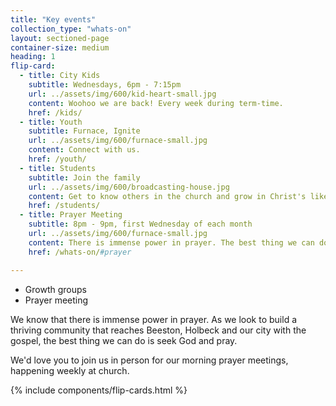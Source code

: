```yaml
---
title: "Key events"
collection_type: "whats-on"
layout: sectioned-page
container-size: medium
heading: 1
flip-card:
  - title: City Kids
    subtitle: Wednesdays, 6pm - 7:15pm
    url: ../assets/img/600/kid-heart-small.jpg
    content: Woohoo we are back! Every week during term-time.
    href: /kids/
  - title: Youth
    subtitle: Furnace, Ignite
    url: ../assets/img/600/furnace-small.jpg
    content: Connect with us.
    href: /youth/
  - title: Students
    subtitle: Join the family
    url: ../assets/img/600/broadcasting-house.jpg
    content: Get to know others in the church and grow in Christ's likeness.
    href: /students/
  - title: Prayer Meeting
    subtitle: 8pm - 9pm, first Wednesday of each month
    url: ../assets/img/600/furnace-small.jpg
    content: There is immense power in prayer. The best thing we can do is seek God and pray.
    href: /whats-on/#prayer

---
```


 - Growth groups
 - Prayer meeting

We know that there is immense power in prayer. As we look to build a thriving community that reaches Beeston, Holbeck and our city with the gospel, the best thing we can do is seek God and pray. 

We'd love you to join us in person for our morning prayer meetings, happening weekly at church.

{% include components/flip-cards.html %}
